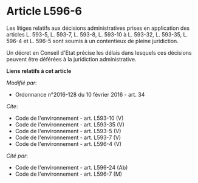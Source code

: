 # Article L596-6

Les litiges relatifs aux décisions administratives prises en application des articles L. 593-5, L. 593-7, L. 593-8, L. 593-10
à L. 593-32, L. 593-35, L. 596-4 et L. 596-5 sont soumis à un contentieux de pleine juridiction. 

Un décret en Conseil d'Etat précise les délais dans lesquels ces décisions peuvent être déférées à la juridiction
administrative.

**Liens relatifs à cet article**

_Modifié par_:

  - Ordonnance n°2016-128 du 10 février 2016 - art. 34

_Cite_:

  - Code de l'environnement - art. L593-10 (V)
  - Code de l'environnement - art. L593-35 (V)
  - Code de l'environnement - art. L593-5 (V)
  - Code de l'environnement - art. L593-7 (V)
  - Code de l'environnement - art. L596-4 (V)

_Cité par_:

  - Code de l'environnement - art. L596-24 (Ab)
  - Code de l'environnement - art. L596-7 (M)
